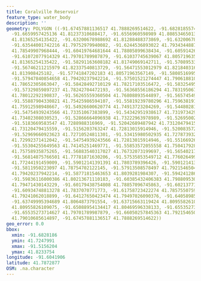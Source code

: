 ```yaml
---
title: Coralville Reservoir
feature_type: water_body
description: ''
geometry: POLYGON ((-91.67457881136517 41.7888269514622, -91.68281855745514 41.80955826109075,
  -91.6659957425136 41.81237310688417, -91.6556960598989 41.80853465013453, -91.64299311800686
  41.81365254135422, -91.63200678988692 41.81288488373869, -91.63200678988692 41.80597555118813,
  -91.63544001742216 41.79752979940082, -91.6244536893022 41.7934344887409, -91.60900416537118
  41.78549907968444, -91.60419764681644 41.78805899638434, -91.60591426058858 41.7934344887409,
  -91.61072077914329 41.79701789987879, -91.61037745639067 41.80571963567149, -91.59252467319125
  41.81365254135422, -91.58291163608182 41.81749069142711, -91.57089533969501 41.82286371510867,
  -91.56746211215979 41.82337540813729, -91.56471553012979 41.8218403167839, -91.57913508578497
  41.813908425182, -91.57741847202183 41.80571963567149, -91.58085169955709 41.79752979940082,
  -91.57947840854658 41.79420237942214, -91.57501521274447 41.79061881086866, -91.57570185824973
  41.78652305863047, -91.58428492710129 41.78217103516472, -91.58325495883444 41.77858679403635,
  -91.57329859897237 41.78242704472193, -91.56368556186294 41.78319506726143, -91.55887904330821
  41.78012292190837, -91.56265559360504 41.76808893544897, -91.56574549838767 41.75835767871882,
  -91.55887904330821 41.75425986594107, -91.55819239780296 41.75963819155526, -91.55510249302034
  41.75912598948667, -91.54926600620774 41.74913723204269, -91.54480281040566 41.74170868676163,
  -91.54754939243566 41.73351067383899, -91.54342951938617 41.73197342991454, -91.53759303257358
  41.73402308030523, -91.52866664096938 41.73222963978989, -91.52695002720625 41.7288988316969,
  -91.5183669583547 41.7288988316969, -91.52042689487942 41.73120479415559, -91.5156203763247
  41.73120479415559, -91.5156203763247 41.72813015914946, -91.52008357212679 41.72479913849824,
  -91.52969660923623 41.72710524811301, -91.53415980502935 41.72787393292339, -91.53587641880146
  41.72992371412042, -91.54754939243566 41.72813015914946, -91.55166926547614 41.73043614919998,
  -91.55304255649563 41.74145251469771, -91.55853572055558 41.75041792884206, -91.5695220486845
  41.75758935875265, -91.56883540317027 41.76732073199697, -91.56540217563504 41.77551442790514,
  -91.56814875766501 41.77781871630206, -91.57535853549712 41.77602649914834, -91.58600154086443
  41.77244191459009, -91.59012141391391 41.7803789396426, -91.59012141391391 41.7857550759545,
  -91.5811950223097 41.78754702122145, -91.57913508578497 41.79215465049506, -91.58737483188391
  41.79420237942214, -91.58771815463653 41.8039281984307, -91.59424128695439 41.80469596338133,
  -91.59836116000386 41.80213671110183, -91.60385432406383 41.79880953031714, -91.60282435580595
  41.79471430143229, -91.60179438754808 41.78857096745863, -91.60213771030071 41.78421908300462,
  -91.60934748813278 41.7837070771773, -91.61758723422274 41.7857550759545, -91.63235011263953
  41.79241062018899, -91.64127650423474 41.79497026090376, -91.6405898587295 41.80213671110183,
  -91.63749995394689 41.8064873791554, -91.63715663119424 41.80955826109075, -91.6450530545316
  41.80955826109075, -91.65088954134417 41.80469596338133, -91.65535273714627 41.80136891548472,
  -91.65535273714627 41.79701789987879, -91.66050257845363 41.79215465049506, -91.66668238801886
  41.79010685614897, -91.67457881136517 41.7888269514622))
geo_error: 0.0
bbox:
  xmin: -91.6828186
  ymin: 41.7247991
  xmax: -91.5156204
  ymax: 41.8233754
longitude: -91.6041906
latitude: 41.7872877
OSM: .na.character
---
```


